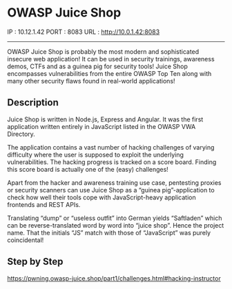 # OWASP Juice Shop
IP : 10.12.1.42
PORT : 8083
URL : http://10.0.1.42:8083

----

OWASP Juice Shop is probably the most modern and sophisticated insecure web application! It can be used in security trainings, awareness demos, CTFs and as a guinea pig for security tools! Juice Shop encompasses vulnerabilities from the entire OWASP Top Ten along with many other security flaws found in real-world applications!

## Description
Juice Shop is written in Node.js, Express and Angular. It was the first application written entirely in JavaScript listed in the OWASP VWA Directory.

The application contains a vast number of hacking challenges of varying difficulty where the user is supposed to exploit the underlying vulnerabilities. The hacking progress is tracked on a score board. Finding this score board is actually one of the (easy) challenges!

Apart from the hacker and awareness training use case, pentesting proxies or security scanners can use Juice Shop as a “guinea pig”-application to check how well their tools cope with JavaScript-heavy application frontends and REST APIs.

Translating “dump” or “useless outfit” into German yields “Saftladen” which can be reverse-translated word by word into “juice shop”. Hence the project name. That the initials “JS” match with those of “JavaScript” was purely coincidental!

## Step by Step
https://pwning.owasp-juice.shop/part1/challenges.html#hacking-instructor